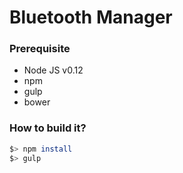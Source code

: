 # Bluetooth Manager

### Prerequisite

* Node JS v0.12
* npm
* gulp
* bower

### How to build it?

```sh
$> npm install
$> gulp
```
